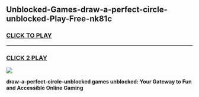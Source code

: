 
## Unblocked-Games-draw-a-perfect-circle-unblocked-Play-Free-nk81c
<h3>
<a href="https://premium76.site?title=draw-a-perfect-circle-unblocked&ref=20M">CLICK TO PLAY</a></h3>
<hr>

<h3>
<a href="https://premium76.site?title=draw-a-perfect-circle-unblocked&ref=20M">CLICK 2 PLAY</a>
  
</h3>

<a href="https://premium76.site?title=draw-a-perfect-circle-unblocked&ref=19M"><img src="https://clearcache.store/games.png"></a>


**draw-a-perfect-circle-unblocked games unblocked: Your Gateway to Fun and Accessible Online Gaming**
